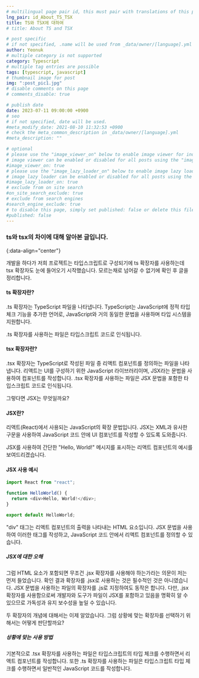 ```yaml
---
# multilingual page pair id, this must pair with translations of this page. (This name must be unique)
lng_pair: id_About_TS_TSX
title: TS와 TSX에 대하여
# title: About TS and TSX

# post specific
# if not specified, .name will be used from _data/owner/[language].yml
author: Yeonuk
# multiple category is not supported
category: Typescript
# multiple tag entries are possible
tags: [typescript, javascript]
# thumbnail image for post
img: ":post_pic1.jpg"
# disable comments on this page
# comments_disable: true

# publish date
date: 2023-07-11 09:00:00 +0900
# seo
# if not specified, date will be used.
#meta_modify_date: 2021-08-10 11:32:53 +0900
# check the meta_common_description in _data/owner/[language].yml
#meta_description: ""

# optional
# please use the "image_viewer_on" below to enable image viewer for individual pages or posts (_posts/ or [language]/_posts folders).
# image viewer can be enabled or disabled for all posts using the "image_viewer_posts: true" setting in _data/conf/main.yml.
#image_viewer_on: true
# please use the "image_lazy_loader_on" below to enable image lazy loader for individual pages or posts (_posts/ or [language]/_posts folders).
# image lazy loader can be enabled or disabled for all posts using the "image_lazy_loader_posts: true" setting in _data/conf/main.yml.
#image_lazy_loader_on: true
# exclude from on site search
#on_site_search_exclude: true
# exclude from search engines
#search_engine_exclude: true
# to disable this page, simply set published: false or delete this file
#published: false
---
```


<!-- outline-start -->

### ts와 tsx의 차이에 대해 알아본 글입니다.

{:data-align="center"}

<!-- outline-end -->

개발을 하다가 저희 프로젝트는 타입스크립트로 구성되기에 ts 확장자를 사용하는데 tsx 확장자도 눈에 들어오기 시작했습니다.
모르는채로 넘어갈 수 없기에 확인 후 글을 정리합니다.

#### ts 확장자란?

.ts 확장자는 TypeScript 파일을 나타냅니다.
TypeScript는 JavaScript에 정적 타입 체크 기능을 추가한 언어로, JavaScript와 거의 동일한 문법을 사용하며 타입 시스템을 지원합니다.

.ts 확장자를 사용하는 파일은 타입스크립트 코드로 인식됩니다.

#### tsx 확장자란?

.tsx 확장자는 TypeScript로 작성된 파일 중 리액트 컴포넌트를 정의하는 파일을 나타냅니다. 리액트는 UI를 구성하기 위한 JavaScript 라이브러리이며, JSX라는 문법을 사용하여 컴포넌트를 작성합니다.
.tsx 확장자를 사용하는 파일은 JSX 문법을 포함한 타입스크립트 코드로 인식됩니다.

그렇다면 JSX는 무엇일까요?

#### JSX란?

리액트(React)에서 사용되는 JavaScript의 확장 문법입니다.
JSX는 XML과 유사한 구문을 사용하여 JavaScript 코드 안에 UI 컴포넌트를 작성할 수 있도록 도와줍니다.

JSX를 사용하여 간단한 "Hello, World!" 메시지를 표시하는 리액트 컴포넌트의 예시를 보여드리겠습니다.

#### JSX 사용 예시

```javascript
import React from "react";

function HelloWorld() {
  return <div>Hello, World!</div>;
}

export default HelloWorld;
```

"div" 태그는 리액트 컴포넌트의 출력을 나타내는 HTML 요소입니다.
JSX 문법을 사용하여 이러한 태그를 작성하고, JavaScript 코드 안에서 리액트 컴포넌트를 정의할 수 있습니다.

##### JSX에 대한 오해

그럼 HTML 요소가 포함되면 무조건 .jsx 확장자를 사용해야 하는가라는 의문이 저는 먼저 들었습니다.
확인 결과 확장자를 .jsx로 사용하는 것은 필수적인 것은 아니였습니다.
JSX 문법을 사용하는 파일의 확장자를 .js로 지정하여도 동작은 합니다. 다만, .jsx 확장자를 사용함으로써 개발자와 도구가 파일이 JSX를 포함하고 있음을 명확히 알 수 있으므로 가독성과 유지 보수성을 높일 수 있습니다.

두 확장자의 개념에 대해서는 이제 알았습니다. 그럼 상황에 맞는 확장자를 선택하기 위해서는 어떻게 판단할까요?

##### 상황에 맞는 사용 방법

기본적으로 .tsx 확장자를 사용하는 파일은 타입스크립트의 타입 체크를 수행하면서 리액트 컴포넌트를 작성합니다.
또한 .ts 확장자를 사용하는 파일은 타입스크립트 타입 체크를 수행하면서 일반적인 JavaScript 코드를 작성합니다.
